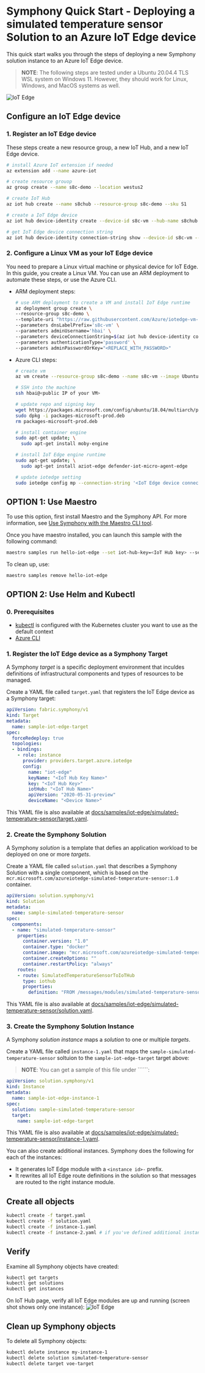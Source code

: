 # Symphony Quick Start - Deploying a simulated temperature sensor Solution to an Azure IoT Edge device
This quick start walks you through the steps of deploying a new Symphony solution instance to an Azure IoT Edge device.

> **NOTE**: The following steps are tested under a Ubuntu 20.04.4 TLS WSL system on Windows 11. However, they should work for Linux, Windows, and MacOS systems as well.

![IoT Edge](../images/quick-start-iot-edge.png)

## Configure an IoT Edge device

### 1. Register an IoT Edge device

These steps create a new resource group, a new IoT Hub, and a new IoT Edge device.

```bash
# install Azure IoT extension if needed
az extension add --name azure-iot

# create resource grouop
az group create --name s8c-demo --location westus2

# create IoT Hub
az iot hub create --name s8chub --resource-group s8c-demo --sku S1

# create a IoT Edge device
az iot hub device-identity create --device-id s8c-vm --hub-name s8chub --edge-enabled

# get IoT Edge device connection string
az iot hub device-identity connection-string show --device-id s8c-vm --resource-group s8c-demo --hub-name s8chub
```

### 2. Configure a Linux VM as your IoT Edge device
You need to prepare a Linux virtual machine or physical device for IoT Edge. In this guide, you create a Linux VM. You can use an ARM deployment to automate these steps, or use the Azure CLI.

* ARM deployment steps:

  ```bash
  # use ARM deployment to create a VM and install IoT Edge runtime
  az deployment group create \
  --resource-group s8c-demo \
  --template-uri "https://raw.githubusercontent.com/Azure/iotedge-vm-deploy/1.4/edgeDeploy.json" \
  --parameters dnsLabelPrefix='s8c-vm' \
  --parameters adminUsername='hbai' \
  --parameters deviceConnectionString=$(az iot hub device-identity connection-string show --device-id s8c-vm --hub-name s8chub -o tsv) \
  --parameters authenticationType='password' \
  --parameters adminPasswordOrKey="<REPLACE_WITH_PASSWORD>"
  ```

* Azure CLI steps:

  ```bash
  # create vm
  az vm create --resource-group s8c-demo --name s8c-vm --image UbuntuLTS --admin-username hbai --generate-ssh-keys --size Standard_D2s_v5

  # SSH into the machine
  ssh hbai@<public IP of your VM>

  # update repo and signing key
  wget https://packages.microsoft.com/config/ubuntu/18.04/multiarch/packages-microsoft-prod.deb -O packages-microsoft-prod.deb
  sudo dpkg -i packages-microsoft-prod.deb
  rm packages-microsoft-prod.deb

  # install container engine
  sudo apt-get update; \
    sudo apt-get install moby-engine

  # install IoT Edge engine runtime
  sudo apt-get update; \
    sudo apt-get install aziot-edge defender-iot-micro-agent-edge

  # update iotedge setting
  sudo iotedge config mp --connection-string '<IoT Edge device connection string>'
  ```

## OPTION 1: Use Maestro

To use this option, first install Maestro and the Symphony API. For more information, see [Use Symphony with the Maestro CLI tool](./quick_start_maestro.md).

Once you have maestro installed, you can launch this sample with the following command:

```bash
maestro samples run hello-iot-edge --set iot-hub-key=<IoT Hub key> --set iot-hub-name=<IoT Hub name> --set device-name=<IoT Edge device name>
```

To clean up, use:

```
maestro samples remove hello-iot-edge 
```

## OPTION 2: Use Helm and Kubectl

### 0. Prerequisites

* [kubectl](https://kubernetes.io/docs/reference/kubectl/kubectl/) is configured with the Kubernetes cluster you want to use as the default context
* [Azure CLI](https://docs.microsoft.com/en-us/cli/azure/)

### 1. Register the IoT Edge device as a Symphony Target

A Symphony *target* is a specific deployment environment that inculdes definitions of infrastructural components and types of resources to be managed.

Create a YAML file called `target.yaml` that registers the IoT Edge device as a Symphony target:

```yaml
apiVersion: fabric.symphony/v1
kind: Target
metadata:
  name: sample-iot-edge-target
spec:  
  forceRedeploy: true
  topologies:
  - bindings:
    - role: instance
      provider: providers.target.azure.iotedge
      config:
        name: "iot-edge"
        keyName: "<IoT Hub Key Name>"
        key: "<IoT Hub Key>"
        iotHub: "<IoT Hub Name>"
        apiVersion: "2020-05-31-preview"
        deviceName: "<Device Name>"
```

This YAML file is also available at [docs/samples/iot-edge/simulated-temperature-sensor/target.yaml](../../samples/iot-edge/simulated-temperature-sensor/target.yaml).

### 2. Create the Symphony Solution

A Symphony *solution* is a template that defies an application workload to be deployed on one or more *targets*.

Create a YAML file called `solution.yaml` that describes a Symphony Solution with a single component, which is based on the `mcr.microsoft.com/azureiotedge-simulated-temperature-sensor:1.0` container.

```yaml
apiVersion: solution.symphony/v1
kind: Solution
metadata:
  name: sample-simulated-temperature-sensor
spec:
  components:
  - name: "simulated-temperature-sensor"
    properties:
      container.version: "1.0"
      container.type: "docker"
      container.image: "mcr.microsoft.com/azureiotedge-simulated-temperature-sensor:1.0"
      container.createOptions: ""
      container.restartPolicy: "always"      
    routes:
    - route: SimulatedTemperatureSensorToIoTHub
      type: iothub
      properties:
        definition: "FROM /messages/modules/simulated-temperature-sensor/* INTO $upstream"
```

This YAML file is also available at [docs/samples/iot-edge/simulated-temperature-sensor/solution.yaml](../../samples/iot-edge/simulated-temperature-sensor/solution.yaml).

### 3. Create the Symphony Solution Instance

A Symphony *solution instance* maps a *solution* to one or multiple *targets*. 

Create a YAML file called `instance-1.yaml` that maps the `sample-simulated-temperature-sensor` soltuion to the `sample-iot-edge-target` target above:

> **NOTE**: You can get a sample of this file under ``````:
```yaml
apiVersion: solution.symphony/v1
kind: Instance
metadata:
  name: sample-iot-edge-instance-1
spec:
  solution: sample-simulated-temperature-sensor            
  target:
    name: sample-iot-edge-target
```

This YAML file is also available at [docs/samples/iot-edge/simulated-temperature-sensor/instance-1.yaml](../../samples/iot-edge/simulated-temperature-sensor/instance-1.yaml).

You can also create additional instances. Symphony does the following for each of the instances:
* It generates IoT Edge module with a `<instance id>-` prefix.
* It rewrites all IoT Edge route definitions in the solution so that messages are routed to the right instance module.

## Create all objects

```bash
kubectl create -f target.yaml
kubectl create -f solution.yaml
kubectl create -f instance-1.yaml
kubectl create -f instance-2.yaml # if you've defined additional instances
```

## Verify

Examine all Symphony objects have created:

```bash
kubectl get targets
kubectl get solutions
kubectl get instances
```

On IoT Hub page, verify all IoT Edge modules are up and running (screen shot shows only one instance):
![IoT Edge](../images/iot-edge.png)

## Clean up Symphony objects

To delete all Symphony objects:

```bash
kubectl delete instance my-instance-1
kubectl delete solution simulated-temperature-sensor
kubectl delete target voe-target
```